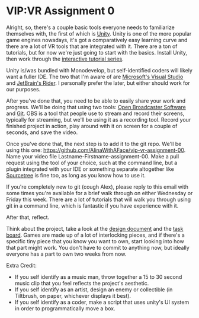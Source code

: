VIP:VR Assignment 0
===

Alright, so, there's a couple basic tools everyone needs to familiarize themselves with, the first of which is [Unity](https://unity3d.com/). Unity is one of the more popular game engines nowadays, it's got a comparatively easy learning curve and there are a lot of VR tools that are integrated with it. There are a ton of tutorials, but for now we're just going to start with the basics. Install Unity, then work through the [interactive tutorial series](https://unity3d.com/learn/tutorials/s/interactive-tutorials).

Unity is/was bundled with Monodevelop, but self-identified coders will likely want a fuller IDE. The two that I'm aware of are [Microsoft's Visual Studio](https://visualstudio.microsoft.com/) and [JetBrain's Rider](https://www.jetbrains.com/rider/). I personally prefer the later, but either should work for our purposes.

After you've done that, you need to be able to easily share your work and progress. We'll be doing that using two tools: [Open Broadcaster Software](https://obsproject.com/) and [Git](https://git-scm.com/). OBS is a tool that people use to stream and record their screens, typically for streaming, but we'll be using it as a recording tool. Record your finished project in action, play around with it on screen for a couple of seconds, and save the video.

Once you've done that, the next step is to add it to the git repo. We'll be using this one: https://github.com/AlinaWithAFace/vip-vr-assignment-00. Name your video file Lastname-Firstname-assignment-00. Make a pull request using the tool of your choice, such at the command line, but a plugin integrated with your IDE or something separate altogether like [Sourcetree](https://www.sourcetreeapp.com/) is fine too, as long as you know how to use it.

If you're completely new to git (cough Alex), please reply to this email with some times you're available for a brief walk through on either Wednesday or Friday this week. There are a lot of tutorials that will walk you through using git in a command line, which is fantastic if you have experience with it.

After that, reflect.

Think about the project, take a look at the [design document](https://docs.google.com/document/d/1BTefrIn6bn2yzXI-gH4zSJV0cSGf5rTrSG3bzxgXpxg/edit?usp=sharing) and the [task board](https://trello.com/b/MgesfKag). Games are made up of a lot of interlocking pieces, and if there's a specific tiny piece that you know you want to own, start looking into how that part might work. You don't have to commit to anything now, but ideally everyone has a part to own two weeks from now.

Extra Credit:

* If you self identify as a music man, throw together a 15 to 30 second music clip that you feel reflects the project's aesthetic.
* If you self identify as an artist, design an enemy or collectible (in Tiltbrush, on paper, whichever displays it best).
* If you self identify as a coder, make a script that uses unity's UI system in order to programmatically move a box.

